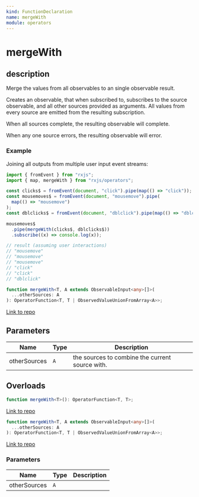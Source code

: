 ```yaml
---
kind: FunctionDeclaration
name: mergeWith
module: operators
---
```


# mergeWith

## description

Merge the values from all observables to an single observable result.

Creates an observable, that when subscribed to, subscribes to the source
observable, and all other sources provided as arguments. All values from
every source are emitted from the resulting subscription.

When all sources complete, the resulting observable will complete.

When any one source errors, the resulting observable will error.

### Example

Joining all outputs from multiple user input event streams:

```ts
import { fromEvent } from "rxjs";
import { map, mergeWith } from "rxjs/operators";

const clicks$ = fromEvent(document, "click").pipe(map(() => "click"));
const mousemoves$ = fromEvent(document, "mousemove").pipe(
  map(() => "mousemove")
);
const dblclicks$ = fromEvent(document, "dblclick").pipe(map(() => "dblclick"));

mousemoves$
  .pipe(mergeWith(clicks$, dblclicks$))
  .subscribe((x) => console.log(x));

// result (assuming user interactions)
// "mousemove"
// "mousemove"
// "mousemove"
// "click"
// "click"
// "dblclick"
```

```ts
function mergeWith<T, A extends ObservableInput<any>[]>(
  ...otherSources: A
): OperatorFunction<T, T | ObservedValueUnionFromArray<A>>;
```

[Link to repo](https://github.com/ReactiveX/rxjs/blob/master/src/internal/operators/mergeWith.ts#L109-L111)

## Parameters

| Name         | Type | Description                                     |
| ------------ | ---- | ----------------------------------------------- |
| otherSources | `A`  | the sources to combine the current source with. |

## Overloads

```ts
function mergeWith<T>(): OperatorFunction<T, T>;
```

[Link to repo](https://github.com/ReactiveX/rxjs/blob/master/src/internal/operators/mergeWith.ts#L67-L67)

```ts
function mergeWith<T, A extends ObservableInput<any>[]>(
  ...otherSources: A
): OperatorFunction<T, T | ObservedValueUnionFromArray<A>>;
```

[Link to repo](https://github.com/ReactiveX/rxjs/blob/master/src/internal/operators/mergeWith.ts#L68-L68)

### Parameters

| Name         | Type | Description |
| ------------ | ---- | ----------- |
| otherSources | `A`  |             |
